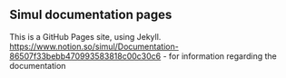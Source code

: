 ## Simul documentation pages

This is a GitHub Pages site, using Jekyll.
https://www.notion.so/simul/Documentation-86507f33bebb470993583818c00c30c6 - for information regarding the documentation

